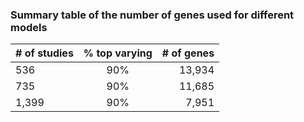 
### Summary table of the number of genes used for different models

| # of studies | % top varying | # of genes |
|----------|:-------------:|------:|
| 536 | 90% | 13,934 |
| 735 | 90% | 11,685 |
| 1,399 | 90% | 7,951 |